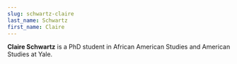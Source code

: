 ```yaml
---
slug: schwartz-claire
last_name: Schwartz
first_name: Claire
---
```

**Claire Schwartz** is a PhD student in African American Studies and American Studies at Yale.